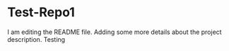 # Test-Repo1
I am editing the README file. Adding some more details about the project description.
Testing
